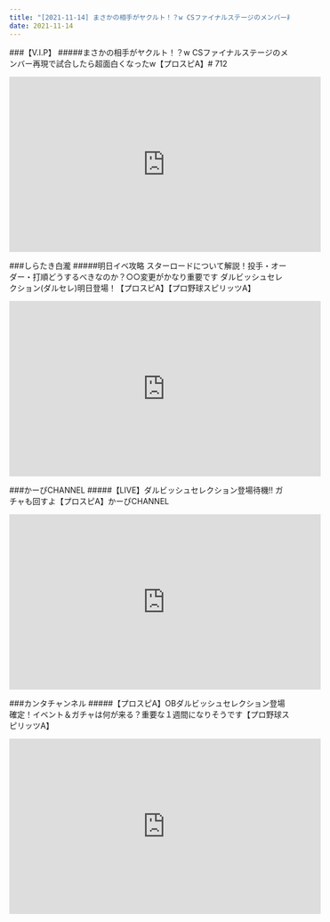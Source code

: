 ```yaml
---
title: "[2021-11-14] まさかの相手がヤクルト！？w CSファイナルステージのメンバー再現で試合したら超面白くなったw【プロスピA】# 712 他"
date: 2021-11-14
---
```

###【V.I.P】
#####まさかの相手がヤクルト！？w CSファイナルステージのメンバー再現で試合したら超面白くなったw【プロスピA】# 712
<iframe width="560" height="315" src="https://www.youtube.com/embed/akwR724vs-A" frameborder="0" allow="accelerometer; autoplay; clipboard-write; encrypted-media; gyroscope; picture-in-picture" allowfullscreen></iframe>

###しらたき白瀧
#####明日イベ攻略 スターロードについて解説！投手・オーダー・打順どうするべきなのか？○○変更がかなり重要です ダルビッシュセレクション(ダルセレ)明日登場！【プロスピA】【プロ野球スピリッツA】
<iframe width="560" height="315" src="https://www.youtube.com/embed/CJ8KjkxkxPg" frameborder="0" allow="accelerometer; autoplay; clipboard-write; encrypted-media; gyroscope; picture-in-picture" allowfullscreen></iframe>

###かーぴCHANNEL
#####【LIVE】ダルビッシュセレクション登場待機!! ガチャも回すよ【プロスピA】かーぴCHANNEL
<iframe width="560" height="315" src="https://www.youtube.com/embed/Bgh0xX1KX0E" frameborder="0" allow="accelerometer; autoplay; clipboard-write; encrypted-media; gyroscope; picture-in-picture" allowfullscreen></iframe>

###カンタチャンネル
#####【プロスピA】OBダルビッシュセレクション登場確定！イベント＆ガチャは何が来る？重要な１週間になりそうです【プロ野球スピリッツA】
<iframe width="560" height="315" src="https://www.youtube.com/embed/rkNhyoQDJ0k" frameborder="0" allow="accelerometer; autoplay; clipboard-write; encrypted-media; gyroscope; picture-in-picture" allowfullscreen></iframe>

